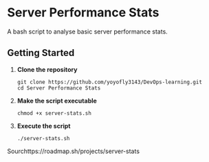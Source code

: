 # Server Performance Stats
A bash script to analyse basic server performance stats.  

## Getting Started
1. **Clone the repository**
    ```
    git clone https://github.com/yoyofly3143/DevOps-learning.git
    cd Server Performance Stats
    ```

2. **Make the script executable**
    ```
    chmod +x server-stats.sh
    ```
3. **Execute the script**  
    ```
    ./server-stats.sh
    ```
Sourchttps://roadmap.sh/projects/server-stats

